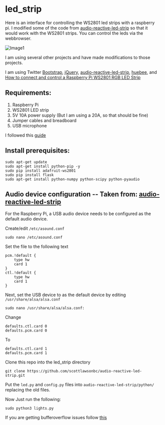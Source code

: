 # led_strip

Here is an interface for controlling the WS2801 led strips with a raspberry pi. I modified some of the code from [audio-reactive-led-strip](https://github.com/scottlawsonbc/audio-reactive-led-strip) so that it would work with the WS2801 strips. You can control the leds via the webbrowser.

![Image1](https://i.imgur.com/77E0aAP.png)

I am using several other projects and have made modifications to those projects.

I am using Twitter [Bootstrap](https://getbootstrap.com/), [jQuery](https://jquery.com/), [audio-reactive-led-strip](https://github.com/scottlawsonbc/audio-reactive-led-strip), [huebee](http://huebee.buzz/), and [How to connect and control a Raspberry Pi WS2801 RGB LED Strip](https://tutorials-raspberrypi.com/how-to-control-a-raspberry-pi-ws2801-rgb-led-strip/)

## Requirements:
1. Raspberry Pi
2. WS2801 LED strip
3. 5V 10A power supply (But I am using a 20A, so that should be fine)
4. Jumper cables and breadboard
5. USB microphone

I followed this [guide](https://tutorials-raspberrypi.com/how-to-control-a-raspberry-pi-ws2801-rgb-led-strip/)

## Install prerequisites:
```
sudo apt-get update
sudo apt-get install python-pip -y
sudo pip install adafruit-ws2801
sudo pip install flask
sudo apt-get install python-numpy python-scipy python-pyaudio
```

## Audio device configuration -- Taken from: [audio-reactive-led-strip](https://github.com/scottlawsonbc/audio-reactive-led-strip)
For the Raspberry Pi, a USB audio device needs to be configured as the default audio device.

Create/edit `/etc/asound.conf`
```
sudo nano /etc/asound.conf
```
Set the file to the following text
```
pcm.!default {
    type hw
    card 1
}
ctl.!default {
    type hw
    card 1
}
```

Next, set the USB device to as the default device by editing `/usr/share/alsa/alsa.conf`
```
sudo nano /usr/share/alsa/alsa.conf:
```
Change
```
defaults.ctl.card 0
defaults.pcm.card 0
```
To
```
defaults.ctl.card 1
defaults.pcm.card 1
```
Clone this repo into the led_strip directory
```
git clone https://github.com/scottlawsonbc/audio-reactive-led-strip.git
```
Put the `led.py` and `config.py` files into `audio-reactive-led-strip/python/` replacing the old files.

Now Just run the following:

```
sudo python3 lights.py
```

If you are getting bufferoverflow issues follow [this](https://github.com/scottlawsonbc/audio-reactive-led-strip/commit/fa492bbffc13cc59820ffff1bf8767daad969620)
